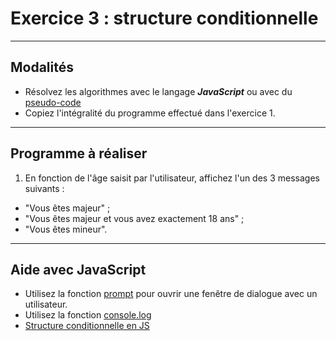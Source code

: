 # Exercice 3 : structure conditionnelle

---

## Modalités

- Résolvez les algorithmes avec le langage ***JavaScript*** ou avec du [pseudo-code](https://info.blaisepascal.fr/pseudo-code/)
- Copiez l'intégralité du programme effectué dans l'exercice 1.

---

## Programme à réaliser

1. En fonction de l'âge saisit par l'utilisateur, affichez l'un des 3 messages suivants :

- "Vous êtes majeur" ;
- "Vous êtes majeur et vous avez exactement 18 ans" ;
- "Vous êtes mineur".

---

## Aide avec JavaScript

- Utilisez la fonction [prompt](https://developer.mozilla.org/fr/docs/Web/API/Window/prompt) pour ouvrir une fenêtre de dialogue avec un utilisateur.
- Utilisez la fonction [console.log](https://developer.mozilla.org/fr/docs/Web/API/console/log_static)
- [Structure conditionnelle en JS](https://www.w3schools.com/js/js_if_else.asp)
